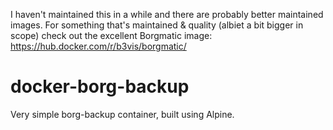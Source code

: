 I haven't maintained this in a while and there are probably better maintained images.  For something that's maintained & quality (albiet a bit bigger in scope) check out the excellent Borgmatic image: https://hub.docker.com/r/b3vis/borgmatic/

# docker-borg-backup
Very simple borg-backup container, built using Alpine.

